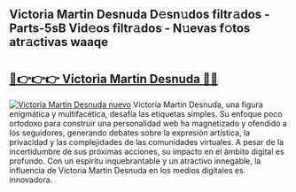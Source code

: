 ## Victoria Martin Desnuda D𝚎sn𝚞dos filtr𝚊dos - Parts-5sB Vid𝚎os filtr𝚊dos - N𝚞evas f𝚘tos atr𝚊ctivas waaqe

# <h2><a href="http://mbboil0.tromn.icu/?c=Victoria+Martin+Desnuda">🔗👉👉👉 Victoria Martin Desnuda 🔗🔗</a></h2>

[![Victoria Martin Desnuda nuevo](https://i.imgur.com/pEAQMta.gif)](http://mbboil0.tromn.icu/?c=Victoria+Martin+Desnuda)
Victoria Martin Desnuda, una figura enigmática y multifacética, desafía las etiquetas simples. Su enfoque poco ortodoxo para construir una personalidad web ha magnetizado y ofendido a los seguidores, generando debates sobre la expresión artística, la privacidad y las complejidades de las comunidades virtuales. A pesar de la incertidumbre de sus próximas acciones, su impacto en el ámbito digital es profundo. Con un espíritu inquebrantable y un atractivo innegable, la influencia de Victoria Martin Desnuda en los medios digitales es innovadora.
